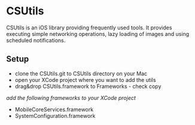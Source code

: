 CSUtils
=======

CSUtils is an iOS library providing frequently used tools. It provides executing simple networking operations, lazy loading of images and using scheduled notifications. 

Setup
-----

* clone the CSUtils.git to CSUtils directory on your Mac
* open your XCode project where you want to add the utils
* drag&drop CSUtils.framework to Frameworks - check copy

*add the following frameworks to your XCode project*
* MobileCoreServices.framework
* SystemConfiguration.framework
